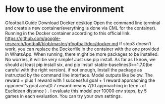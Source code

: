 # How to use the environment
Gfootball Guide
Download Docker desktop
Open the command line terminal and create a new container(everything is done via CML for the container).
Running in the Docker container according to this official link. https://github.com/google-research/football/blob/master/gfootball/doc/docker.md 
If step3 doesn’t work, you can replace the Dockerfile in the container with the one provided in WhatsApp.
When running, there might be more packages to be installed. No worries, it will be very simple!  Just use pip install. As far as I know, we should at least pip install six, and pip install stable-baselines3==1.7.0(be careful with the right version). if not enough, Install the package as instructed by the command line interface.
Model outputs like below. The reward = plus 1 reward with 1 successful  goal + 1 reward approaching the opponent’s goal area(0.7 reward means 7/10 approaching in terms of Euclidean distance ) .  I evaluate this model per 10000 env steps, by 5 games in each evaluation. You can try your own settings. 

